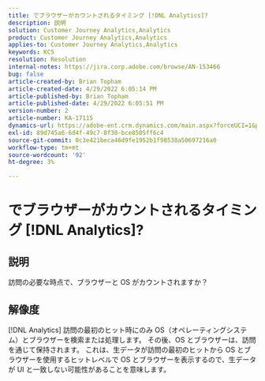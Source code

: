 ```yaml
---
title: でブラウザーがカウントされるタイミング [!DNL Analytics]?
description: 説明
solution: Customer Journey Analytics,Analytics
product: Customer Journey Analytics,Analytics
applies-to: Customer Journey Analytics,Analytics
keywords: KCS
resolution: Resolution
internal-notes: https://jira.corp.adobe.com/browse/AN-153466
bug: false
article-created-by: Brian Topham
article-created-date: 4/29/2022 6:05:14 PM
article-published-by: Brian Topham
article-published-date: 4/29/2022 6:05:51 PM
version-number: 2
article-number: KA-17115
dynamics-url: https://adobe-ent.crm.dynamics.com/main.aspx?forceUCI=1&pagetype=entityrecord&etn=knowledgearticle&id=fa54a4e6-e6c7-ec11-a7b6-0022480a10ee
exl-id: 89d745a6-6d4f-49c7-8f30-bce8505ff6c4
source-git-commit: 0c3e421beca46d9fe1952b1f98538a50697216a0
workflow-type: tm+mt
source-wordcount: '92'
ht-degree: 3%

---
```


# でブラウザーがカウントされるタイミング [!DNL Analytics]?

## 説明


訪問の必要な時点で、ブラウザーと OS がカウントされますか？


## 解像度


[!DNL Analytics] 訪問の最初のヒット時にのみ OS（オペレーティングシステム）とブラウザーを検索または処理します。 その後、OS とブラウザーは、訪問を通じて保持されます。 これは、生データが訪問の最初のヒットから OS とブラウザーを使用するヒットレベルで OS とブラウザーを表示するので、生データが UI と一致しない可能性があることを意味します。
